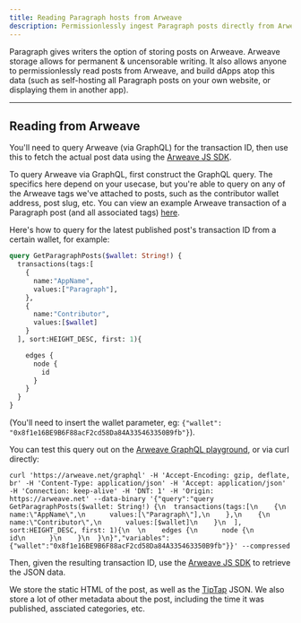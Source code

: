 ```yaml
---
title: Reading Paragraph hosts from Arweave
description: Permissionlessly ingest Paragraph posts directly from Arweave.
---
```


Paragraph gives writers the option of storing posts on Arweave. Arweave storage allows for permanent & uncensorable writing. It also allows anyone to permissionlessly read posts from Arweave, and build dApps atop this data (such as self-hosting all Paragraph posts on your own website, or displaying them in another app).

---

## Reading from Arweave

You'll need to query Arweave (via GraphQL) for the transaction ID, then use this to fetch the actual post data using the [Arweave JS SDK](https://github.com/ArweaveTeam/arweave-js).

To query Arweave via GraphQL, first construct the GraphQL query. The specifics here depend on your usecase, but you're able to query on any of the Arweave tags we've attached to posts, such as the contributor wallet address, post slug, etc. You can view an example Arweave transaction of a Paragraph post (and all associated tags) [here](https://viewblock.io/arweave/tx/HI2mTOkd4Hej1U0Dpf70VGSKeAMZ6bebdKiI6NE14Is).


Here's how to query for the latest published post's transaction ID from a certain wallet, for example:

```graphql
query GetParagraphPosts($wallet: String!) {
  transactions(tags:[
    {
      name:"AppName",
      values:["Paragraph"],
    },
    {
      name:"Contributor",
      values:[$wallet]
    }
  ], sort:HEIGHT_DESC, first: 1){

    edges {
      node {
        id
      }
    }
  }
}
```

(You'll need to insert the wallet parameter, eg: `{"wallet": "0x8f1e16BE9B6F88acF2cd58Da84A335463350B9fb"}`).

You can test this query out on the [Arweave GraphQL playground](https://arweave.net/graphql), or via curl directly:

```
curl 'https://arweave.net/graphql' -H 'Accept-Encoding: gzip, deflate, br' -H 'Content-Type: application/json' -H 'Accept: application/json' -H 'Connection: keep-alive' -H 'DNT: 1' -H 'Origin: https://arweave.net' --data-binary '{"query":"query GetParagraphPosts($wallet: String!) {\n  transactions(tags:[\n    {\n      name:\"AppName\",\n      values:[\"Paragraph\"],\n    },\n    {\n      name:\"Contributor\",\n      values:[$wallet]\n    }\n  ], sort:HEIGHT_DESC, first: 1){\n  \n    edges {\n      node {\n        id\n      }\n    }\n  }\n}","variables":{"wallet":"0x8f1e16BE9B6F88acF2cd58Da84A335463350B9fb"}}' --compressed
```

Then, given the resulting transaction ID, use the [Arweave JS SDK](https://github.com/ArweaveTeam/arweave-js) to retrieve the JSON data.

We store the static HTML of the post, as well as the [TipTap](https://github.com/ueberdosis/tiptap) JSON. We also store a lot of other metadata about the post, including the time it was published, assciated categories, etc.
